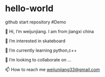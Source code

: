 # hello-world
github start repository
#Demo

👋 Hi, I’m weijunjiang. I am from jiangxi china

👀 I’m interested in skateboard

🌱 I’m currently learning python,c++

💞️ I’m looking to collaborate on ...

📫 How to reach me weijunjiang33@gmail.com
